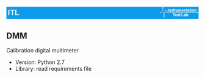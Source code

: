 ![alt text](https://github.com/itllab/DMM/blob/master/Image/1.png)
## DMM
Calibration digital multimeter
+ Version: Python 2.7
+ Library: read requirements file
